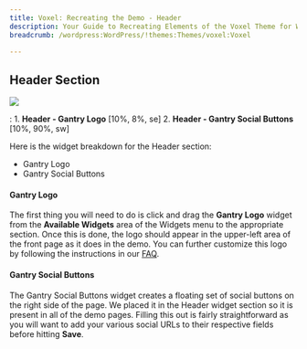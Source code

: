 ```yaml
---
title: Voxel: Recreating the Demo - Header
description: Your Guide to Recreating Elements of the Voxel Theme for WordPress
breadcrumb: /wordpress:WordPress/!themes:Themes/voxel:Voxel

---
```


Header Section
-----
![][demo]

:   1. **Header - Gantry Logo** [10%, 8%, se]
    2. **Header - Gantry Social Buttons** [10%, 90%, sw]

Here is the widget breakdown for the Header section:

* Gantry Logo
* Gantry Social Buttons

#### Gantry Logo
The first thing you will need to do is click and drag the **Gantry Logo** widget from the **Available Widgets** area of the Widgets menu to the appropriate section. Once this is done, the logo should appear in the upper-left area of the front page as it does in the demo. You can further customize this logo by following the instructions in our [FAQ][faq].

#### Gantry Social Buttons
The Gantry Social Buttons widget creates a floating set of social buttons on the right side of the page. We placed it in the Header widget section so it is present in all of the demo pages. Filling this out is fairly straightforward as you will want to add your various social URLs to their respective fields before hitting **Save**.

[demo]: assets/voxel2.jpeg
[faq]: faq.md
